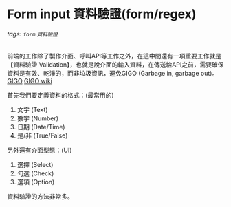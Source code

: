# Form input 資料驗證(form/regex)
###### tags: `form` `資料驗證`

前端的工作除了製作介面、呼叫API等工作之外，在這中間還有一項重要工作就是【資料驗證 Validation】，也就是說介面的輸入資料，在傳送給API之前，需要確保資料是有效、乾淨的，而非垃圾資訊，避免GIGO (Garbage in, garbage out)。
[GIGO](http://blog.udn.com/FuChen/20616916)
[GIGO wiki](https://zh.wikipedia.org/wiki/%E5%9E%83%E5%9C%BE%E8%BF%9B%EF%BC%8C%E5%9E%83%E5%9C%BE%E5%87%BA)

首先我們要定義資料的格式：(最常用的)
1. 文字 (Text)
2. 數字 (Number)
3. 日期 (Date/Time)
4. 是/非 (True/False)

另外還有介面型態：(UI)
1. 選擇 (Select)
2. 勾選 (Check)
3. 選項 (Option)

資料驗證的方法非常多。
